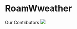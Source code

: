 # RoamWweather

Our Contributors
<a href="https://github.com/EthanLeRoux/RoamWeather/graphs/contributors">
  <img src="https://contrib.rocks/image?repo=EthanLeRoux/RoamWeather" />
</a>
